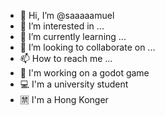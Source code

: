 - 👋 Hi, I’m @saaaaamuel
- 👀 I’m interested in ...
- 🌱 I’m currently learning ...
- 💞️ I’m looking to collaborate on ...
- 📫 How to reach me ...
- 🐝 I'm working on a godot game
- 💻 I'm a university student
- 🈲 I'm a Hong Konger

<!---
saaaaamuel/saaaaamuel is a ✨ special ✨ repository because its `README.md` (this file) appears on your GitHub profile.
You can click the Preview link to take a look at your changes.
--->
